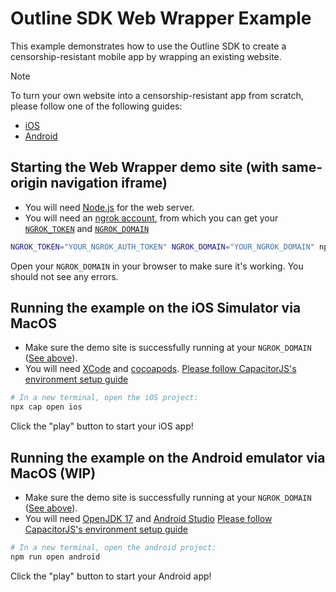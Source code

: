 # Outline SDK Web Wrapper Example

This example demonstrates how to use the Outline SDK to create a censorship-resistant mobile app by wrapping an existing website. 

> [!NOTE]
> To turn your own website into a censorship-resistant app from scratch, please follow one of the following guides:
> - [iOS](docs/ios.md)
> - [Android](docs/android.md)


## Starting the Web Wrapper demo site (with same-origin navigation iframe)

* You will need [Node.js](https://nodejs.org/en/) for the web server.
* You will need an [ngrok account](https://ngrok.com/), from which you can get your [`NGROK_TOKEN`]() and [`NGROK_DOMAIN`]()

```sh
NGROK_TOKEN="YOUR_NGROK_AUTH_TOKEN" NGROK_DOMAIN="YOUR_NGROK_DOMAIN" npm run start
```

Open your `NGROK_DOMAIN` in your browser to make sure it's working. You should not see any errors.


## Running the example on the **iOS Simulator** via MacOS

* Make sure the demo site is successfully running at your `NGROK_DOMAIN` ([See above](#starting-the-web-wrapper-demo-site)).
* You will need [XCode](https://developer.apple.com/xcode/) and [cocoapods](https://cocoapods.org/). [Please follow CapacitorJS's environment setup guide](https://capacitorjs.com/docs/getting-started/environment-setup#ios-requirements)

```sh
# In a new terminal, open the iOS project:
npx cap open ios
```

Click the "play" button to start your iOS app!

## Running the example on the **Android emulator** via MacOS (WIP)

* Make sure the demo site is successfully running at your `NGROK_DOMAIN` ([See above](#starting-the-web-wrapper-demo-site)).
* You will need [OpenJDK 17](https://stackoverflow.com/a/70649641) and [Android Studio](https://developer.android.com/studio/) [Please follow CapacitorJS's environment setup guide](https://capacitorjs.com/docs/getting-started/environment-setup#android-requirements)

```sh
# In a new terminal, open the android project:
npm run open android
```

Click the "play" button to start your Android app!